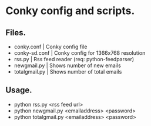 Conky config and scripts.
==============

Files.
--------------
- conky.conf      | Conky config file
- conky-sd.conf   | Conky config for 1366x768 resolution
- rss.py          | Rss feed reader (req: python-feedparser)
- newgmail.py     | Shows number of new emails
- totalgmail.py   | Shows number of total emails

Usage.
--------------
- python rss.py \<rss feed url\>
- python newgmail.py \<emailaddress\> \<password\>
- python totalgmail.py \<emailaddress\> \<password\>
